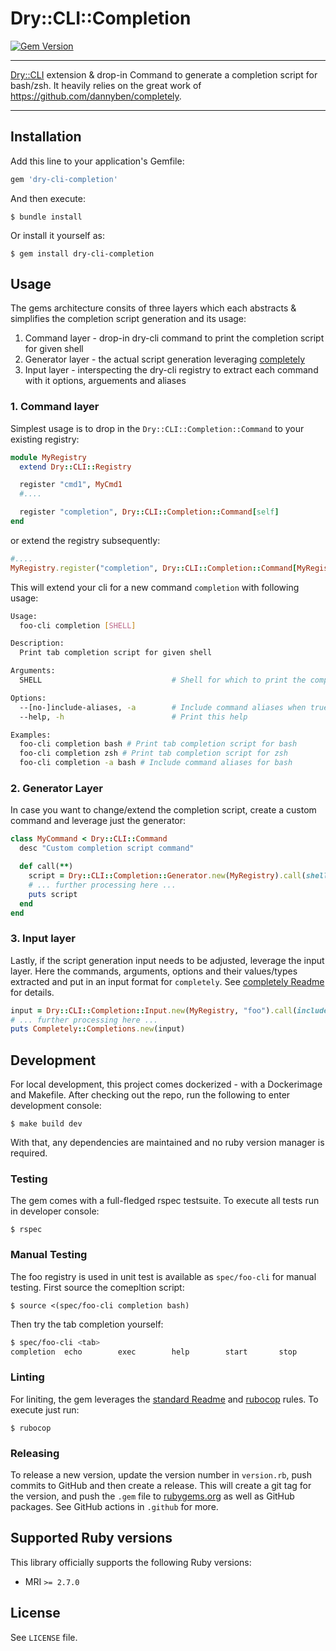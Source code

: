 # Dry::CLI::Completion

[![Gem Version](https://badge.fury.io/rb/dry-cli-completion.svg)](https://badge.fury.io/rb/dry-cli-completion)

---

[Dry::CLI](https://github.com/dry-rb/dry-cli) extension & drop-in Command to generate a completion
script for bash/zsh. It heavily relies on the great work of https://github.com/dannyben/completely.

---

## Installation
Add this line to your application's Gemfile:

```ruby
gem 'dry-cli-completion'
```

And then execute:

    $ bundle install

Or install it yourself as:

    $ gem install dry-cli-completion

## Usage
The gems architecture consits of three layers which each abstracts & simplifies the completion script generation and its usage:

1. Command layer - drop-in dry-cli command to print the completion script for given shell
2. Generator layer - the actual script generation leveraging [completely](https://github.com/dannyben/completely)
3. Input layer - interspecting the dry-cli registry to extract each command with it options, arguements and aliases

### 1. Command layer
Simplest usage is to drop in the `Dry::CLI::Completion::Command` to your existing registry:

```ruby
module MyRegistry
  extend Dry::CLI::Registry

  register "cmd1", MyCmd1
  #....

  register "completion", Dry::CLI::Completion::Command[self]
end
```

or extend the registry subsequently:

```ruby
#....
MyRegistry.register("completion", Dry::CLI::Completion::Command[MyRegistry])
```

This will extend your cli for a new command `completion` with following usage:

```sh
Usage:
  foo-cli completion [SHELL]

Description:
  Print tab completion script for given shell

Arguments:
  SHELL                             # Shell for which to print the completion script: (bash/zsh)

Options:
  --[no-]include-aliases, -a        # Include command aliases when true, default: false
  --help, -h                        # Print this help

Examples:
  foo-cli completion bash # Print tab completion script for bash
  foo-cli completion zsh # Print tab completion script for zsh
  foo-cli completion -a bash # Include command aliases for bash
```

### 2. Generator Layer
In case you want to change/extend the completion script, create a custom command and leverage just the generator:

```ruby
class MyCommand < Dry::CLI::Command
  desc "Custom completion script command"

  def call(**)
    script = Dry::CLI::Completion::Generator.new(MyRegistry).call(shell: "bash")
    # ... further processing here ...
    puts script
  end
end
```

### 3. Input layer
Lastly, if the script generation input needs to be adjusted, leverage the input layer. Here the commands, arguments, options and their values/types extracted and put in an input format for `completely`. See [completely Readme](https://github.com/dannyben/completely) for details.

```ruby
input = Dry::CLI::Completion::Input.new(MyRegistry, "foo").call(include_aliases: false)
# ... further processing here ...
puts Completely::Completions.new(input)
```

## Development
For local development, this project comes dockerized - with a Dockerimage and Makefile. After checking out the repo, run the following to enter development console:

    $ make build dev

With that, any dependencies are maintained and no ruby version manager is required.

### Testing
The gem comes with a full-fledged rspec testsuite. To execute all tests run in developer console:

    $ rspec

### Manual Testing
The foo registry is used in unit test is available as `spec/foo-cli` for manual testing. First source the comepltion script:

    $ source <(spec/foo-cli completion bash)

Then try the tab completion yourself:

```sh
$ spec/foo-cli <tab>
completion  echo        exec        help        start       stop        version
```

### Linting
For liniting, the gem leverages the [standard Readme](https://github.com/testdouble/standard)  and [rubocop](https://github.com/rubocop/rubocop) rules. To execute just run:

    $ rubocop

### Releasing
To release a new version, update the version number in `version.rb`, push commits to GitHub and then create a release. This will create a git tag for the version, and push the `.gem` file to [rubygems.org](https://rubygems.org) as well as GitHub packages.
See GitHub actions in `.github` for more.

## Supported Ruby versions

This library officially supports the following Ruby versions:

* MRI `>= 2.7.0`

## License

See `LICENSE` file.
